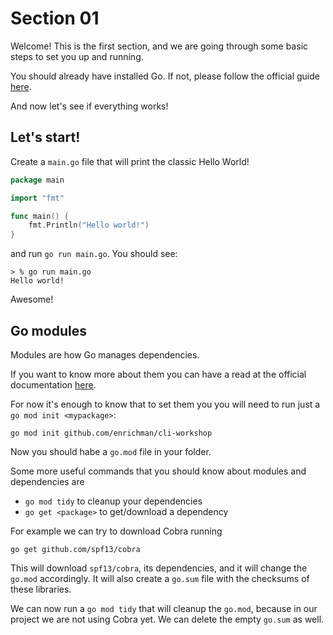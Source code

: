 # Section 01

Welcome! This is the first section, and we are going through some basic steps to set you up and running.

You should already have installed Go. If not, please follow the official guide [here](https://go.dev/doc/install).

And now let's see if everything works!

## Let's start!

Create a `main.go` file that will print the classic Hello World!

```go
package main

import "fmt"

func main() {
	fmt.Println("Hello world!")
}
```

and run `go run main.go`. You should see:

```
> % go run main.go
Hello world!
```

Awesome!

## Go modules

Modules are how Go manages dependencies.

If you want to know more about them you can have a read at the official documentation [here](https://go.dev/ref/mod).

For now it's enough to know that to set them you you will need to run just a `go mod init <mypackage>`:

```
go mod init github.com/enrichman/cli-workshop
```

Now you should habe a `go.mod` file in your folder.

Some more useful commands that you should know about modules and dependencies are
- `go mod tidy` to cleanup your dependencies
- `go get <package>` to get/download a dependency

For example we can try to download Cobra running

```
go get github.com/spf13/cobra
```

This will download `spf13/cobra`, its dependencies, and it will change the `go.mod` accordingly.
It will also create a `go.sum` file with the checksums of these libraries.

We can now run a `go mod tidy` that will cleanup the `go.mod`, because in our project we are not using Cobra yet.
We can delete the empty `go.sum` as well.
